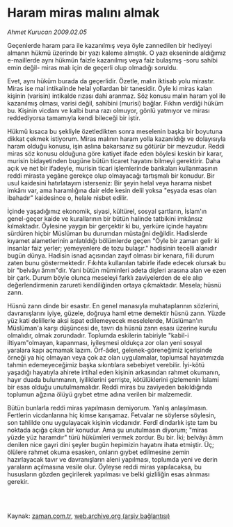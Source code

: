 # Haram miras malını almak

*Ahmet Kurucan 2009.02.05*

<td class="columnist-detail">
<p>Geçenlerde haram para ile kazanılmış veya öyle zannedilen bir hediyeyi almanın hükmü üzerinde bir yazı kaleme almıştık. O yazı ekseninde aldığımız e-maillerde aynı hükmün faizle kazanılmış veya faiz bulaşmış -soru sahibi emin değil- miras malı için de geçerli olup olmadığı soruldu.</p>
<p>
<div id="haberMetinDiv">
<p> Evet, aynı hüküm burada da geçerlidir. Özetle, malın iktisab yolu mirastır. Miras ise mal intikalinde helal yollardan bir tanesidir. Öyle ki miras kalan kişinin (varisin) intikalde rızası dahi aranmaz. Söz konusu malın haram yol ile kazanılmış olması, varisi değil, sahibini (murisi) bağlar. Fıkhın verdiği hüküm bu. Kişinin vicdanı ve kalbi buna razı olmuyor, gönlü yatmıyor ve mirası reddediyorsa tamamıyla kendi bileceği bir iştir. 
<p> Hükmü kısaca bu şekliyle özetledikten sonra meselenin başka bir boyutuna dikkat çekmek istiyorum. Miras malının haram yolla kazanıldığı ve dolayısıyla haram olduğu konusu, işin aslına bakarsanız su götürür bir mevzudur. Reddi miras söz konusu olduğuna göre katiyet ifade eden böylesi keskin bir karar, murisin bidayetinden bugüne bütün ticaret hayatını bilmeyi gerektirir. Daha açık ve net bir ifadeyle, murisin ticari işlemlerinde bankaları kullanmasının reddi mirasta yegâne gerekçe olup olmayacağı tartışmalı bir konudur. Bir usul kaidesini hatırlatayım isterseniz: Bir şeyin helal veya harama nisbet imkânı var, ama haramlığına dair elde kesin delil yoksa "eşyada esas olan ibahadır" kaidesince o, helale nisbet edilir. 
<p> İçinde yaşadığımız ekonomik, siyasi, kültürel, sosyal şartların, İslam'ın genel-geçer kaide ve kurallarının bir bütün halinde tatbikini imkânsız kılmaktadır. Öylesine yaygın bir gerçektir ki bu, yerküre içinde hayatını sürdüren hiçbir Müslüman bu durumdan müstağni değildir. Hadislerde kıyamet alametlerinin anlatıldığı bölümlerde geçen "Öyle bir zaman gelir ki insanlar faiz yerler; yemeyenlere de tozu bulaşır." hadisinin tecelli alanıdır bugün dünya. Hadisin isnad açısından zayıf olması bir kenara, fiili durum zaten bunu göstermektedir. Fıkıhta kullanılan tabirle ifade edecek olursak bu bir "belvâyı âmm"dir. Yani bütün müminleri adeta dişleri arasına alan ve ezen bir çark. Durum böyle olunca meseleyi farklı zaviyelerden de ele alıp değerlendirmenin zarureti kendiliğinden ortaya çıkmaktadır. Mesela; hüsnü zann. 
<p> Hüsnü zann dinde bir esastır. En genel manasıyla muhataplarının sözlerini, davranışlarını iyiye, güzele, doğruya haml etme demektir hüsnü zann. Yüzde yüz kati delillerle aksi ispat edilemeyecek meselelerde, Müslüman'ın Müslüman'a karşı düşüncesi de, tavrı da hüsnü zann esası üzerine kurulu olmalıdır, olmak zorundadır. Toplumda eskilerin tabiriyle "kabil-i iltiyam"olmayan, kapanması, iyileşmesi oldukça zor olan yeni sosyal yaralara kapı açmamak lazım. Örf-âdet, gelenek-göreneğimiz içerisinde örneği ya hiç olmayan veya çok az olan uygulamalar, toplumsal hayatımızda tahmin edemeyeceğimiz başka sıkıntılara sebebiyet verebilir. İyi-kötü yaşadığı hayatıyla ahirete irtihal eden kişinin arkasından rahmet okumanın, hayır duada bulunmanın, iyiliklerini şerrişte, kötülüklerini gizlemenin İslami bir esas olduğu unutulmamalıdır. Reddi miras bu zaviyeden bakıldığında toplumun ağzına ölüyü gıybet etme adına verilen bir malzemedir. 
<p> Bütün bunlarla reddi miras yapılmasın demiyorum. Yanlış anlaşılmasın. Fertlerin vicdanlarına hiç kimse karışamaz. Fetvalar ne söylerse söylesin, son tahlilde onu uygulayacak kişinin vicdanıdır. Ferdî dindarlık işte tam bu noktada açığa çıkan bir konudur. Ama şu unutulmasın diyorum; "miras yüzde yüz haramdır" türü hükümleri vermek zordur. Bu bir. İki; belvâyı âmm denilen nice gayri dini şeyler bugün hepimizin hayatını ihata etmiştir. Üç; ölülere rahmet okuma esasken, onların gıybet edilmesine zemin hazırlayacak tavır ve davranışların aleni yapılması, toplumda yeni ve derin yaraların açılmasına vesile olur. Öyleyse reddi miras yapılacaksa, bu hususların gözden geçirilerek yapılması ve belki gizliliğin esas alınması gerekir.</p></p></p></p></p></div>
</p>


<p><br>
		 </br></p></td>

Kaynak: [zaman.com.tr](http://zaman.com.tr/yazar.do?yazino=811731), [web.archive.org (arşiv bağlantısı)](http://web.archive.org/web/20120223124941/http://www.zaman.com.tr:80/yazar.do?yazino=811731)
